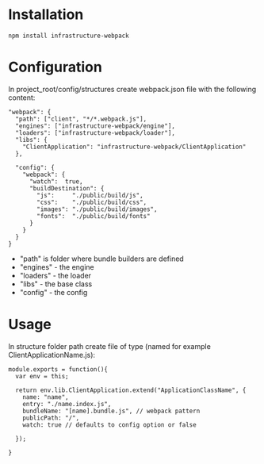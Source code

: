 Installation
============

    npm install infrastructure-webpack


Configuration
=============

In project_root/config/structures create webpack.json file with the following content:

    "webpack": {
      "path": ["client", "*/*.webpack.js"],
      "engines": ["infrastructure-webpack/engine"],
      "loaders": ["infrastructure-webpack/loader"],
      "libs": {
        "ClientApplication": "infrastructure-webpack/ClientApplication"
      },

      "config": {
        "webpack": {
          "watch":  true,
          "buildDestination": {
            "js":     "./public/build/js",
            "css":    "./public/build/css",
            "images": "./public/build/images",
            "fonts":  "./public/build/fonts"
          }
        }
      }
    }

- "path" is folder where bundle builders are defined
- "engines" - the engine
- "loaders" - the loader
- "libs"    - the base class
- "config"  - the config


Usage
=====

In structure folder path create file of type (named for example ClientApplicationName.js):

    module.exports = function(){
      var env = this;

      return env.lib.ClientApplication.extend("ApplicationClassName", {
        name: "name",
        entry: "./name.index.js",
        bundleName: "[name].bundle.js", // webpack pattern
        publicPath: "/",
        watch: true // defaults to config option or false

      });

    }
